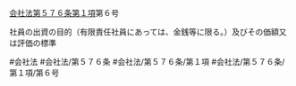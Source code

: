 [会社法第５７６条第１項](会社法＿＿＿＿第５７６条第１項)第６号

社員の出資の目的（有限責任社員にあっては、金銭等に限る。）及びその価額又は評価の標準


#会社法
#会社法/第５７６条
#会社法/第５７６条/第１項
#会社法/第５７６条/第１項/第６号
